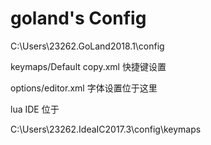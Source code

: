 # goland's Config

C:\Users\23262\.GoLand2018.1\config

keymaps/Default copy.xml   快捷键设置

options/editor.xml      字体设置位于这里


lua IDE 位于

C:\Users\23262\.IdeaIC2017.3\config\keymaps
